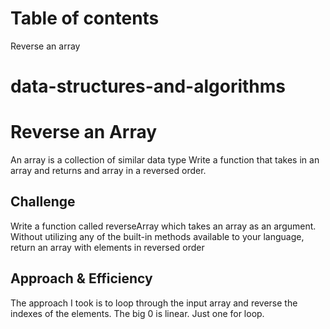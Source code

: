 # Table of contents
Reverse an array

# data-structures-and-algorithms

# Reverse an Array
<!-- Short summary or background information -->
An array is a collection of similar data type 
Write a function that takes in an array and returns and array in a reversed order.

## Challenge
<!-- Description of the challenge -->
Write a function called reverseArray which takes an array as an argument. Without 
utilizing any of the built-in methods available to your language, return an array with elements in reversed order

## Approach & Efficiency
<!-- What approach did you take? Why? What is the Big O space/time for this approach? -->
The approach I took is to loop through the input array and reverse the indexes of the elements. 
The big 0 is linear. Just one for loop.




